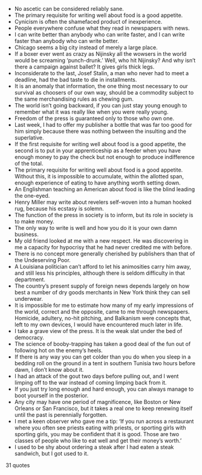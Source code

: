  - No ascetic can be considered reliably sane.
 - The primary requisite for writing well about food is a good appetite.
 - Cynicism is often the shamefaced product of inexperience.
 - People everywhere confuse what they read in newspapers with news.
 - I can write better than anybody who can write faster, and I can write faster than anybody who can write better.
 - Chicago seems a big city instead of merely a large place.
 - If a boxer ever went as crazy as Nijinsky all the wowsers in the world would be screaming ‘punch-drunk.’ Well, who hit Nijinsky? And why isn’t there a campaign against ballet? It gives girls thick legs.
 - Inconsiderate to the last, Josef Stalin, a man who never had to meet a deadline, had the bad taste to die in installments.
 - It is an anomaly that information, the one thing most necessary to our survival as choosers of our own way, should be a commodity subject to the same merchandising rules as chewing gum.
 - The world isn’t going backward, if you can just stay young enough to remember what it was really like when you were really young.
 - Freedom of the press is guaranteed only to those who own one.
 - Last week, I had to offer my publisher a bottle that was far too good for him simply because there was nothing between the insulting and the superlative.
 - If the first requisite for writing well about food is a good appetite, the second is to put in your apprenticeship as a feeder when you have enough money to pay the check but not enough to produce indifference of the total.
 - The primary requisite for writing well about food is a good appetite. Without this, it is impossible to accumulate, within the allotted span, enough experience of eating to have anything worth setting down.
 - An Englishman teaching an American about food is like the blind leading the one-eyed.
 - Henry Miller may write about revelers self-woven into a human hooked rug, because his ecstasy is solemn.
 - The function of the press in society is to inform, but its role in society is to make money.
 - The only way to write is well and how you do it is your own damn business.
 - My old friend looked at me with a new respect. He was discovering in me a capacity for hypocrisy that he had never credited me with before.
 - There is no concept more generally cherished by publishers than that of the Undeserving Poor.
 - A Louisiana politician can’t afford to let his animosities carry him away, and still less his principles, although there is seldom difficulty in that department.
 - The country’s present supply of foreign news depends largely on how best a number of dry goods merchants in New York think they can sell underwear.
 - It is impossible for me to estimate how many of my early impressions of the world, correct and the opposite, came to me through newspapers. Homicide, adultery, no-hit pitching, and Balkanism were concepts that, left to my own devices, I would have encountered much later in life.
 - I take a grave view of the press. It is the weak slat under the bed of democracy.
 - The science of booby-trapping has taken a good deal of the fun out of following hot on the enemy’s heels.
 - If there is any way you can get colder than you do when you sleep in a bedding roll on the ground in a tent in southern Tunisia two hours before dawn, I don’t know about it.
 - I had an attack of the gout two days before pulling out, and I went limping off to the war instead of coming limping back from it.
 - If you just try long enough and hard enough, you can always manage to boot yourself in the posterior.
 - Any city may have one period of magnificence, like Boston or New Orleans or San Francisco, but it takes a real one to keep renewing itself until the past is perennially forgotten.
 - I met a keen observer who gave me a tip: ‘If you run across a restaurant where you often see priests eating with priests, or sporting girls with sporting girls, you may be confident that it is good. Those are two classes of people who like to eat well and get their money’s worth.’
 - I used to be shy about ordering a steak after I had eaten a steak sandwich, but I got used to it.

31 quotes